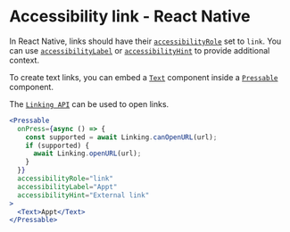 # Accessibility link - React Native

In React Native, links should have their [`accessibilityRole`](https://reactnative.dev/docs/accessibility#accessibilityrole) set to `link`. You can use  [`accessibilityLabel`](https://reactnative.dev/docs/accessibility#accessibilitylabel) or [`accessibilityHint`](https://reactnative.dev/docs/accessibility#accessibilityhint) to provide additional context.

To create text links, you can embed a [`Text`](https://reactnative.dev/docs/text) component inside a [`Pressable`](https://reactnative.dev/docs/pressable) component.

The [`Linking API`](https://reactnative.dev/docs/linking) can be used to open links.

```jsx
<Pressable
  onPress={async () => {
    const supported = await Linking.canOpenURL(url);
    if (supported) {
      await Linking.openURL(url);
    }
  }}
  accessibilityRole="link"
  accessibilityLabel="Appt"
  accessibilityHint="External link"
>
  <Text>Appt</Text>
</Pressable>
```
